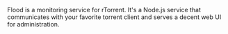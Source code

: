 Flood is a monitoring service for rTorrent. It's a Node.js service that communicates with your favorite torrent client and serves a decent web UI for administration.